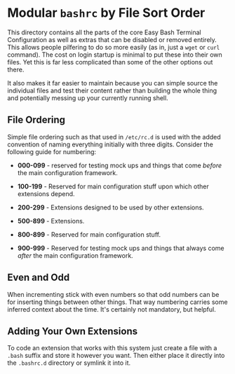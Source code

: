 # Modular `bashrc` by File Sort Order

This directory contains all the parts of the core Easy Bash Terminal Configuration as well as extras that can be disabled or removed entirely. This allows people pilfering to do so more easily (as in, just a `wget` or `curl` command). The cost on login startup is minimal to put these into their own files. Yet this is far less complicated than some of the other options out there.

It also makes it far easier to maintain because you can simple source the individual files and test their content rather than building the whole thing and potentially messing up your currently running shell.

## File Ordering

Simple file ordering such as that used in `/etc/rc.d` is used with the added convention of naming everything initially with three digits. Consider the following guide for numbering:

* **000-099** - reserved for testing mock ups and things that come *before* the main configuration framework.

* **100-199** - Reserved for main configuration stuff upon which other extensions depend.

* **200-299** - Extensions designed to be used by other extensions.

* **500-899** - Extensions.

* **800-899** - Reserved for main configuration stuff.

* **900-999** - Reserved for testing mock ups and things that always come *after* the main configuration framework.

## Even and Odd

When incrementing stick with even numbers so that odd numbers can be for inserting things between other things. That way numbering carries some inferred context about the time. It's certainly not mandatory, but helpful.

## Adding Your Own Extensions

To code an extension that works with this system just create a file with a `.bash` suffix and store it however you want. Then either place it directly into the `.bashrc.d` directory or symlink it into it.
